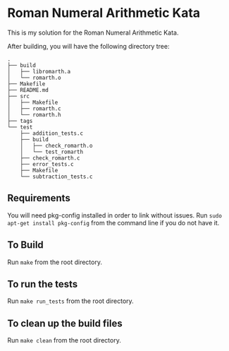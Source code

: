 # Roman Numeral Arithmetic Kata

This is my solution for the Roman Numeral Arithmetic Kata.

After building, you will have the following directory tree:

```
.
├── build
│   ├── libromarth.a
│   └── romarth.o
├── Makefile
├── README.md
├── src
│   ├── Makefile
│   ├── romarth.c
│   └── romarth.h
├── tags
└── test
    ├── addition_tests.c
    ├── build
    │   ├── check_romarth.o
    │   └── test_romarth
    ├── check_romarth.c
    ├── error_tests.c
    ├── Makefile
    └── subtraction_tests.c
```
## Requirements

You will need pkg-config installed in order to link without issues.  Run `sudo apt-get install pkg-config` from the command line if you do not have it.

## To Build

Run `make` from the root directory.

## To run the tests

Run `make run_tests` from the root directory.

## To clean up the build files

Run `make clean` from the root directory.

